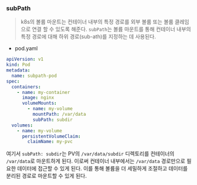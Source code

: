 ### subPath

> k8s의 볼륨 마운트는 컨테이너 내부의 특정 경로를 외부 볼륨 또는 볼륨 클레임으로 연결 할 수 있도록 해준다. `subPath`는 볼륨 마운트를 통해 컨테이너 내부의 특정 경로에 대해 하위 경로(sub-ath)를 지정하는 데 사용된다.

- pod.yaml

```yaml
apiVersion: v1
kind: Pod
metadata:
  name: subpath-pod
spec:
  containers:
    - name: my-container
      image: nginx
      volumeMounts:
        - name: my-volume
          mountPath: /var/data
          subPath: subdir
  volumes:
    - name: my-volume
      persistentVolumeClaim:
        claimName: my-pvc
```

여기서 `subPath: subdir`는 PV의 `/var/data/subdir` 디렉토리를 컨테이너의 `/var/data`로 마운트하게 된다. 이로써 컨테이너 내부에서는 `/var/data` 경로만으로 필요한 데이터에 접근할 수 있게 된다. 이를 통해 볼륨을 더 세밀하게 조절하고 데이터를 분리된 경로로 마운트할 수 있게 된다.